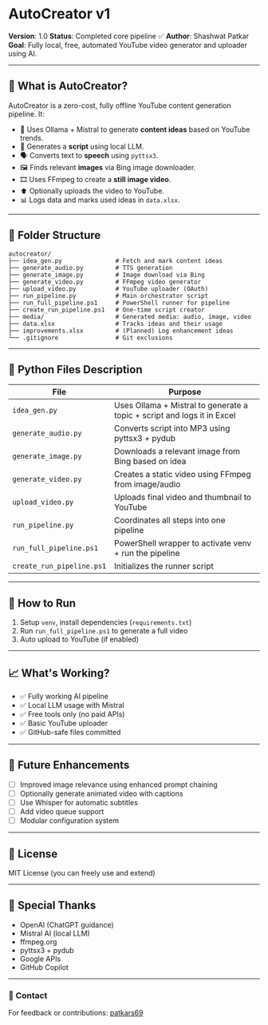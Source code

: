 # AutoCreator v1

**Version**: 1.0
**Status**: Completed core pipeline ✅
**Author**: Shashwat Patkar
**Goal**: Fully local, free, automated YouTube video generator and uploader using AI.

---

## 🚀 What is AutoCreator?

AutoCreator is a zero-cost, fully offline YouTube content generation pipeline. It:

* 🎯 Uses Ollama + Mistral to generate **content ideas** based on YouTube trends.
* 🧠 Generates a **script** using local LLM.
* 🗣️ Converts text to **speech** using `pyttsx3`.
* 🖼️ Finds relevant **images** via Bing image downloader.
* 🎞️ Uses FFmpeg to create a **still image video**.
* ⬆️ Optionally uploads the video to YouTube.
* 📊 Logs data and marks used ideas in `data.xlsx`.

---

## 📁 Folder Structure

```
autocreator/
├── idea_gen.py               # Fetch and mark content ideas
├── generate_audio.py         # TTS generation
├── generate_image.py         # Image download via Bing
├── generate_video.py         # FFmpeg video generator
├── upload_video.py           # YouTube uploader (OAuth)
├── run_pipeline.py           # Main orchestrator script
├── run_full_pipeline.ps1     # PowerShell runner for pipeline
├── create_run_pipeline.ps1   # One-time script creator
├── media/                    # Generated media: audio, image, video
├── data.xlsx                 # Tracks ideas and their usage
├── improvements.xlsx         # (Planned) Log enhancement ideas
└── .gitignore                # Git exclusions
```

---

## 🧠 Python Files Description

| File                      | Purpose                                                                 |
| ------------------------- | ----------------------------------------------------------------------- |
| `idea_gen.py`             | Uses Ollama + Mistral to generate a topic + script and logs it in Excel |
| `generate_audio.py`       | Converts script into MP3 using pyttsx3 + pydub                          |
| `generate_image.py`       | Downloads a relevant image from Bing based on idea                      |
| `generate_video.py`       | Creates a static video using FFmpeg from image/audio                    |
| `upload_video.py`         | Uploads final video and thumbnail to YouTube                            |
| `run_pipeline.py`         | Coordinates all steps into one pipeline                                 |
| `run_full_pipeline.ps1`   | PowerShell wrapper to activate venv + run the pipeline                  |
| `create_run_pipeline.ps1` | Initializes the runner script                                           |

---

## 📝 How to Run

1. Setup `venv`, install dependencies (`requirements.txt`)
2. Run `run_full_pipeline.ps1` to generate a full video
3. Auto upload to YouTube (if enabled)

---

## 📈 What's Working?

* ✅ Fully working AI pipeline
* ✅ Local LLM usage with Mistral
* ✅ Free tools only (no paid APIs)
* ✅ Basic YouTube uploader
* ✅ GitHub-safe files committed

---

## 🔧 Future Enhancements

* [ ] Improved image relevance using enhanced prompt chaining
* [ ] Optionally generate animated video with captions
* [ ] Use Whisper for automatic subtitles
* [ ] Add video queue support
* [ ] Modular configuration system

---

## 📜 License

MIT License (you can freely use and extend)

---

## 🙌 Special Thanks

* OpenAI (ChatGPT guidance)
* Mistral AI (local LLM)
* ffmpeg.org
* pyttsx3 + pydub
* Google APIs
* GitHub Copilot

---

### 📌 Contact

For feedback or contributions: [patkars69](https://github.com/patkars69)
